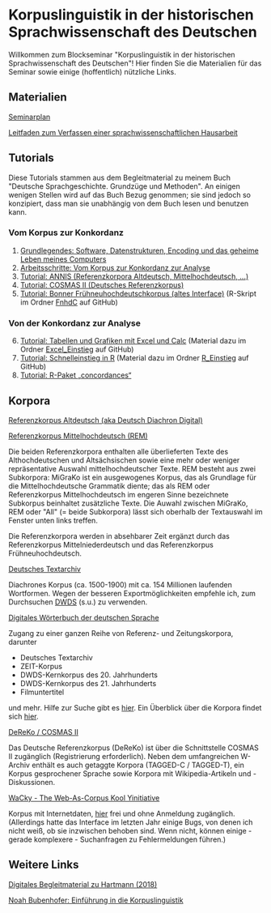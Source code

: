 # Korpuslinguistik in der historischen Sprachwissenschaft des Deutschen

Willkommen zum Blockseminar "Korpuslinguistik in der historischen Sprachwissenschaft des Deutschen"! Hier finden Sie die Materialien für das Seminar sowie einige (hoffentlich) nützliche Links.


## Materialien
<a href="https://github.com/hartmast/korpling-siegen/raw/master/Seminarplan2018.pdf">Seminarplan</a>

<a href="https://github.com/hartmast/korpling-siegen/raw/master/hausarbeiten.pdf" target="_blank">Leitfaden zum Verfassen einer sprachwissenschaftlichen Hausarbeit</a>

## Tutorials
Diese Tutorials stammen aus dem Begleitmaterial zu meinem Buch "Deutsche Sprachgeschichte. Grundzüge und Methoden". An einigen wenigen Stellen wird auf das Buch Bezug genommen; sie sind jedoch so konzipiert, dass man sie unabhängig von dem Buch lesen und benutzen kann.

### Vom Korpus zur Konkordanz
1.	<a href="https://github.com/hartmast/sprachgeschichte/raw/master/begleitmaterial/01-Grundlegendes.pdf">Grundlegendes: Software, Datenstrukturen, Encoding und das geheime Leben meines Computers</a>
2.	<a href="https://github.com/hartmast/sprachgeschichte/raw/master/begleitmaterial/02-Arbeitsschritte.pdf">Arbeitsschritte: Vom Korpus zur Konkordanz zur Analyse</a>
3.	<a href="https://github.com/hartmast/sprachgeschichte/raw/master/begleitmaterial/03-ANNIS.pdf">Tutorial: ANNIS (Referenzkorpora Altdeutsch, Mittelhochdeutsch, ...)</a>
4.	<a href="https://github.com/hartmast/sprachgeschichte/raw/master/begleitmaterial/04-CosmasII_Tutorial.pdf">Tutorial: COSMAS II (Deutsches Referenzkorpus)</a>
5.	<a href="https://github.com/hartmast/sprachgeschichte/raw/master/begleitmaterial/05-FnhdC.pdf">Tutorial: Bonner Frühneuhochdeutschkorpus (altes Interface)</a> (R-Skript im Ordner <a href="https://github.com/hartmast/sprachgeschichte/tree/master/begleitmaterial/FnhdC">FnhdC</a> auf GitHub)

### Von der Konkordanz zur Analyse
6.	<a href="https://github.com/hartmast/sprachgeschichte/raw/master/begleitmaterial/06-Tabellen%20und%20Grafiken%20mit%20Excel%20und%20Calc.pdf">Tutorial: Tabellen und Grafiken mit Excel und Calc</a> (Material dazu im Ordner <a href="https://github.com/hartmast/sprachgeschichte/tree/master/begleitmaterial/Excel_Einstieg">Excel_Einstieg</a> auf GitHub)
7.	<a href="https://github.com/hartmast/sprachgeschichte/raw/master/begleitmaterial/07-Schnelleinstieg%20in%20R.pdf"> Tutorial: Schnelleinstieg in R</a> (Material dazu im Ordner <a href="https://github.com/hartmast/sprachgeschichte/tree/master/begleitmaterial/R_Einstieg">R_Einstieg</a> auf GitHub)
8.	<a href="https://github.com/hartmast/sprachgeschichte/raw/master/begleitmaterial/08-concordances.pdf">Tutorial: R-Paket „concordances“</a>


## Korpora
<a href="https://korpling.german.hu-berlin.de/annis3/ddd" target="_blank">Referenzkorpus Altdeutsch (aka Deutsch Diachron Digital)</a>

<a href="https://www.linguistics.rub.de/rem/" target="_blank">Referenzkorpus Mittelhochdeutsch (REM)</a>

Die beiden Referenzkorpora enthalten alle überlieferten Texte des Althochdeutschen und Altsächsischen sowie eine mehr oder weniger repräsentative Auswahl mittelhochdeutscher Texte. REM besteht aus zwei Subkorpora: MiGraKo ist ein ausgewogenes Korpus, das als Grundlage für die Mittelhochdeutsche Grammatik diente; das als REM oder Referenzkorpus Mittelhochdeutsch im engeren Sinne bezeichnete Subkorpus beinhaltet zusätzliche Texte. Die Auwahl zwischen MiGraKo, REM oder "All" (= beide Subkorpora) lässt sich oberhalb der Textauswahl im Fenster unten links treffen.

Die Referenzkorpora werden in absehbarer Zeit ergänzt durch das Referenzkorpus Mittelniederdeutsch und das Referenzkorpus Frühneuhochdeutsch.


<a href="http://deutschestextarchiv.de/" target="_blank">Deutsches Textarchiv</a>

Diachrones Korpus (ca. 1500-1900) mit ca. 154 Millionen laufenden Wortformen. Wegen der besseren Exportmöglichkeiten empfehle ich, zum Durchsuchen <a href="https://www.dwds.de/" target="_blank">DWDS</a> (s.u.) zu verwenden.

<a href="https://www.dwds.de/" target="_blank">Digitales Wörterbuch der deutschen Sprache</a> 

Zugang zu einer ganzen Reihe von Referenz- und Zeitungskorpora, darunter
- Deutsches Textarchiv
- ZEIT-Korpus
- DWDS-Kernkorpus des 20. Jahrhunderts
- DWDS-Kernkorpus des 21. Jahrhunderts
- Filmuntertitel

und mehr. Hilfe zur Suche gibt es <a href="https://www.dwds.de/d/suche" target="_blank">hier</a>. Ein Überblick über die Korpora findet sich <a href="https://www.dwds.de/d/korpora" target="_blank">hier</a>.

<a href="https://cosmas2.ids-mannheim.de/cosmas2-web/" target="_blank">DeReKo / COSMAS II</a> 

Das Deutsche Referenzkorpus (DeReKo) ist über die Schnittstelle COSMAS II zugänglich (Registrierung erforderlich). Neben dem umfangreichen W-Archiv enthält es auch getaggte Korpora (TAGGED-C / TAGGED-T), ein Korpus gesprochener Sprache sowie Korpora mit Wikipedia-Artikeln und -Diskussionen.

<a href="http://wacky.sslmit.unibo.it/doku.php" target="_blank">WaCky - The Web-As-Corpus Kool Yinitiative</a>

Korpus mit Internetdaten, <a href="http://nl.ijs.si/noske/wacs.cgi/first_form" target="_blank">hier</a> frei und ohne Anmeldung zugänglich. (Allerdings hatte das Interface im letzten Jahr einige Bugs, von denen ich nicht weiß, ob sie inzwischen behoben sind. Wenn nicht, können einige - gerade komplexere - Suchanfragen zu Fehlermeldungen führen.)

## Weitere Links
<a href="https://hartmast.github.io/sprachgeschichte/" target="_blank"> Digitales Begleitmaterial zu Hartmann (2018)</a>

<a href="https://www.bubenhofer.com/korpuslinguistik/kurs/index.php?id=uebersicht.html" target="_blank">Noah Bubenhofer: Einführung in die Korpuslinguistik</a>

